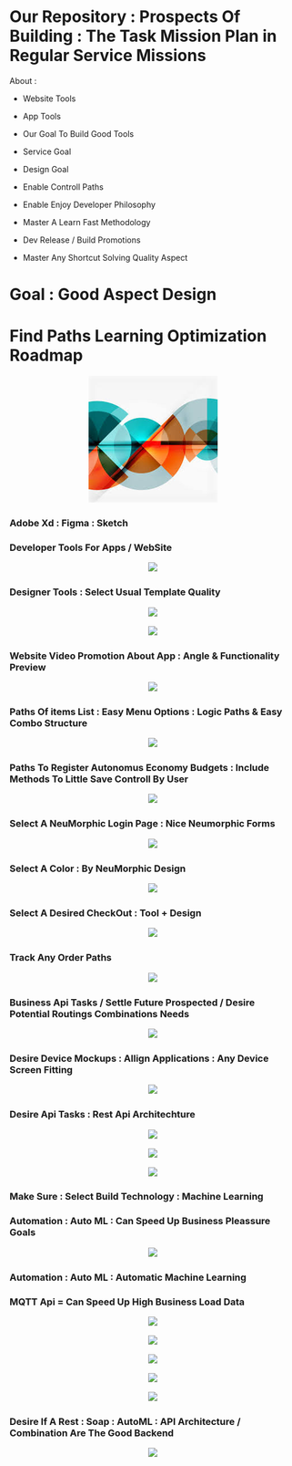 # Our Repository : Prospects Of Building : The Task Mission Plan in Regular Service Missions


About :

- Website Tools

- App Tools 

- Our Goal To Build Good Tools

- Service Goal

- Design Goal 

- Enable Controll Paths 

- Enable Enjoy Developer Philosophy

- Master A Learn Fast Methodology 
- Dev Release / Build Promotions 

- Master Any Shortcut Solving Quality Aspect



<h1> Goal : Good Aspect Design </h1>

<h1> Find Paths Learning Optimization Roadmap </h1>

<p align="center">
  <a>
    <img src="https://github.com/CultureSupport/CultureSupport/blob/6323d49cca656684fb8c24f9e916d981f98d6615/images%20(1).jpeg">
  </a>
</p>




<h3> Adobe Xd : Figma : Sketch</h3>

<h3> Developer Tools For Apps / WebSite </h3>

<p align="center">
  <a>
    <img src="https://miro.medium.com/max/800/1*FSpnZBqwcCzq2gIh13xU1g.png">
  </a>
</p>




<h3> Designer Tools : Select Usual Template Quality </h3>



<p align="center">
  <a>
    <img src="https://i.pinimg.com/originals/f1/fc/ce/f1fcceaca4d645fea0c42428fc7f00fa.png">
  </a>
</p>


<p align="center">
  <a>
    <img src="https://designshack.net/wp-content/uploads/Online-Courses-App-UI-Adobe-XD-Templates.jpg">
  </a>
</p>


<h3> Website Video Promotion About App : Angle & Functionality Preview</h3>



<p align="center">
  <a>
    <img src="https://cdn.designrush.com/uploads/users/customer-2/image_1519926513_j5h2pfqgwDF7w4772EOFnLH3HrVhggA3rWbhvLhc.gif">
  </a>
</p>




<h3> Paths Of items List : Easy Menu Options : Logic Paths & Easy Combo Structure </h3>



<p align="center">
  <a>
    <img src="https://cdn.dribbble.com/users/1954038/screenshots/5584600/phone-animation.gif">
  </a>
</p>




<h3> Paths To Register Autonomus Economy Budgets : Include Methods To Little Save Controll By User </h3>



<p align="center">
  <a>
    <img src="https://cdn.dribbble.com/users/2200532/screenshots/11949103/media/fe4a9e5932e441a24e2bc65f67531db0.gif">
  </a>
</p>





<h3> Select A NeuMorphic Login Page :  Nice Neumorphic Forms </h3>



<p align="center">
  <a>
    <img src="https://cdn.dribbble.com/users/2500535/screenshots/11652917/media/eb1ec8111fac6ee8e970f2808f3f5435.png?compress=1&resize=400x300">
  </a>
</p>



<h3> Select A Color : By NeuMorphic Design  </h3>



<p align="center">
  <a>
    <img src="https://i0.wp.com/cssscript.com/wp-content/uploads/2020/02/neumorph.scss-Form-Fields.png?fit=921%2C616&ssl=1">
  </a>
</p>


<h3> Select A Desired CheckOut : Tool + Design  </h3>



<p align="center">
  <a>
    <img src="https://figmaelements.com/wp-content/uploads/2021/01/figma-stripe-checkout-template.png">
  </a>
</p>




<h3> Track Any Order Paths   </h3>



<p align="center">
  <a>
    <img src="https://xdresources.co/media/pages/resources/delivery-truck-app-adobe-xd-auto-anima-free-download/3792425216-1605194738/cover-800x600-crop-1-q90.png">
  </a>
</p>








<h3> Business Api Tasks / Settle Future Prospected / Desire Potential Routings Combinations Needs </h3>



<p align="center">
  <a>
    <img src="https://appinventiv.com/wp-content/uploads/sites/1/2018/05/A-Complete-Guide-to-API-Development.png">
  </a>
</p>





<h3> Desire Device Mockups : Allign Applications  : Any Device Screen Fitting  </h3>



<p align="center">
  <a>
    <img src="https://blogs.mulesoft.com/wp-content/uploads/api-connect-devices.png">
  </a>
</p>





<h3> Desire Api Tasks : Rest Api Architechture  </h3>



<p align="center">
  <a>
    <img src="https://www.nicepng.com/png/detail/380-3804700_the-api-itself-consists-of-two-calls-rest.png">
  </a>
</p>



<p align="center">
  <a>
    <img src="https://wisdominfosoft.com/images/innerpages/rest-app.png">
  </a>
</p>





<p align="center">
  <a>
    <img src="https://encrypted-tbn0.gstatic.com/images?q=tbn:ANd9GcSP3WWYyWKAj20AmbaNLoDXHKdbHKRrADgnZ0LviG1Q2_90LWl8WV87MZu97rSbicfiyQ4&usqp=CAU">
  </a>
</p>


<h3> Make Sure : Select Build Technology : Machine Learning </h3>


<h3> Automation : Auto ML : Can Speed Up Business Pleassure Goals </h3>



<p align="center">
  <a>
    <img src="https://2s7gjr373w3x22jf92z99mgm5w-wpengine.netdna-ssl.com/wp-content/uploads/2018/01/google-automl-vision.png">
  </a>
</p>





<h3> Automation : Auto ML : Automatic Machine Learning </h3>




<h3> MQTT Api = Can Speed Up High Business Load Data </h3>



<p align="center">
  <a>
    <img src="https://www.novotek.com/images/solutionpages/Kepware_solutionpages/IoT_Gateway_Technology.png">
  </a>
</p>


<p align="center">
  <a>
    <img src="https://docs.solace.com/Resources/Images/REST_OverView.png">
  </a>
</p>





<p align="center">
  <a>
    <img src="https://www.appliedaicourse.com/wp-content/uploads/2019/01/5.png">
  </a>
</p>



<p align="center">
  <a>
    <img src="https://encrypted-tbn0.gstatic.com/images?q=tbn:ANd9GcQ4f-AH25IsaIYr30OyClvqvvaoKMnK-Yw2ow&usqp=CAU">
  </a>
</p>



<p align="center">
  <a>
    <img src="https://miro.medium.com/max/3324/1*cLmdt2CQ0rzCRQ4sFJDtYA.png">
  </a>
</p>



<h3> Desire If A Rest : Soap : AutoML : API Architecture / Combination Are The Good Backend </h3>





<p align="center">
  <a>
    <img src="https://miro.medium.com/max/7016/1*ecBXg7uI6pr1TQU9dVBNew.jpeg">
  </a>
</p>


